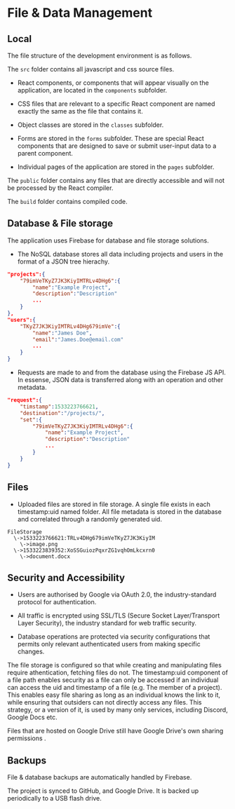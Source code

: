 # File & Data Management

## Local

The file structure of the development environment is as follows.

The `src` folder contains all javascript and css source files.

- React components, or components that will appear visually on the application, are located in the `components` subfolder.

- CSS files that are relevant to a specific React component are named exactly the same as the file that contains it.

- Object classes are stored in the `classes` subfolder.

- Forms are stored in the `forms` subfolder. These are special React components that are designed to save or submit user-input data to a parent component.

- Individual pages of the application are stored in the `pages` subfolder.

The `public` folder contains any files that are directly accessible and will not be processed by the React compiler.

The `build` folder contains compiled code.

## Database & File storage

The application uses Firebase for database and file storage solutions.

- The NoSQL database stores all data including projects and users in the format of a JSON tree hierachy.

```json
"projects":{
    "79imVeTKyZ7JK3KiyIMTRLv4DHg6":{
        "name":"Example Project",
        "description":"Description"
        ...
    }
},
"users":{
    "TKyZ7JK3KiyIMTRLv4DHg679imVe":{
        "name":"James Doe",
        "email":"James.Doe@email.com"
        ...
    }
}
```

- Requests are made to and from the database using the Firebase JS API. In essense, JSON data is transferred along with an operation and other metadata.

```json
"request":{
    "timstamp":1533223766621,
    "destination":"/projects/",
    "set":{
        "79imVeTKyZ7JK3KiyIMTRLv4DHg6":{
            "name":"Example Project",
            "description":"Description"
            ...
        }
    }
}
```

## Files

- Uploaded files are stored in file storage. A single file exists in each timestamp:uid named folder. All file metadata is stored in the database and correlated through a randomly generated uid.

```text
FileStorage
  \->1533223766621:TRLv4DHg679imVeTKyZ7JK3KiyIM
    \->image.png
  \->1533223839352:XoSSGuiozPqxrZG1vqhOmLkcxrn0
    \->document.docx
```

## Security and Accessibility

- Users are authorised by Google via OAuth 2.0, the industry-standard protocol for authentication.

- All traffic is encrypted using SSL/TLS (Secure Socket Layer/Transport Layer Security), the industry standard for web traffic security.

- Database operations are protected via security configurations that permits only relevant authenticated users from making specific changes.

The file storage is configured so that while creating and manipulating files require athentication, fetching files do not. The timestamp:uid component of a file path enables security as a file can only be accessed if an individual can access the uid and timestamp of a file (e.g. The member of a project). This enables easy file sharing as long as an individual knows the link to it, while ensuring that outsiders can not directly access any files. This strategy, or a version of it, is used by many only services, including Discord, Google Docs etc.

Files that are hosted on Google Drive still have Google Drive's own sharing permissions .

## Backups

File & database backups are automatically handled by Firebase.

The project is synced to GitHub, and Google Drive. It is backed up periodically to a USB flash drive.
